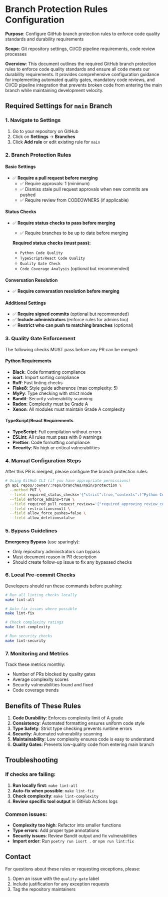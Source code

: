 # Branch Protection Rules Configuration

**Purpose**: Configure GitHub branch protection rules to enforce code quality standards and durability requirements

**Scope**: Git repository settings, CI/CD pipeline requirements, code review processes

**Overview**: This document outlines the required GitHub branch protection rules to enforce code quality standards and ensure all code meets our durability requirements. It provides comprehensive configuration guidance for implementing automated quality gates, mandatory code reviews, and CI/CD pipeline integration that prevents broken code from entering the main branch while maintaining development velocity.

## Required Settings for `main` Branch

### 1. Navigate to Settings
1. Go to your repository on GitHub
2. Click on **Settings** → **Branches**
3. Click **Add rule** or edit existing rule for `main`

### 2. Branch Protection Rules

#### Basic Settings
- ✅ **Require a pull request before merging**
  - ✅ Require approvals: 1 (minimum)
  - ✅ Dismiss stale pull request approvals when new commits are pushed
  - ✅ Require review from CODEOWNERS (if applicable)

#### Status Checks
- ✅ **Require status checks to pass before merging**
  - ✅ Require branches to be up to date before merging

  **Required status checks (must pass):**
  - `Python Code Quality`
  - `TypeScript/React Code Quality`
  - `Quality Gate Check`
  - `Code Coverage Analysis` (optional but recommended)

#### Conversation Resolution
- ✅ **Require conversation resolution before merging**

#### Additional Settings
- ✅ **Require signed commits** (optional but recommended)
- ✅ **Include administrators** (enforce rules for admins too)
- ✅ **Restrict who can push to matching branches** (optional)

### 3. Quality Gate Enforcement

The following checks MUST pass before any PR can be merged:

#### Python Requirements
- **Black**: Code formatting compliance
- **isort**: Import sorting compliance
- **Ruff**: Fast linting checks
- **Flake8**: Style guide adherence (max complexity: 5)
- **MyPy**: Type checking with strict mode
- **Bandit**: Security vulnerability scanning
- **Radon**: Complexity must be Grade A
- **Xenon**: All modules must maintain Grade A complexity

#### TypeScript/React Requirements
- **TypeScript**: Full compilation without errors
- **ESLint**: All rules must pass with 0 warnings
- **Prettier**: Code formatting compliance
- **Security**: No high or critical vulnerabilities

### 4. Manual Configuration Steps

After this PR is merged, please configure the branch protection rules:

```bash
# Using GitHub CLI (if you have appropriate permissions)
gh api repos/:owner/:repo/branches/main/protection \
  --method PUT \
  --field required_status_checks='{"strict":true,"contexts":["Python Code Quality","TypeScript/React Code Quality","Quality Gate Check"]}' \
  --field enforce_admins=true \
  --field required_pull_request_reviews='{"required_approving_review_count":1,"dismiss_stale_reviews":true}' \
  --field restrictions=null \
  --field allow_force_pushes=false \
  --field allow_deletions=false
```

### 5. Bypass Guidelines

**Emergency Bypass** (use sparingly):
- Only repository administrators can bypass
- Must document reason in PR description
- Should create follow-up issue to fix any bypassed checks

### 6. Local Pre-commit Checks

Developers should run these commands before pushing:

```bash
# Run all linting checks locally
make lint-all

# Auto-fix issues where possible
make lint-fix

# Check complexity ratings
make lint-complexity

# Run security checks
make lint-security
```

### 7. Monitoring and Metrics

Track these metrics monthly:
- Number of PRs blocked by quality gates
- Average complexity scores
- Security vulnerabilities found and fixed
- Code coverage trends

## Benefits of These Rules

1. **Code Durability**: Enforces complexity limit of A grade
2. **Consistency**: Automated formatting ensures uniform code style
3. **Type Safety**: Strict type checking prevents runtime errors
4. **Security**: Automated vulnerability scanning
5. **Maintainability**: Low complexity ensures code is easy to understand
6. **Quality Gates**: Prevents low-quality code from entering main branch

## Troubleshooting

### If checks are failing:

1. **Run locally first**: `make lint-all`
2. **Auto-fix when possible**: `make lint-fix`
3. **Check complexity**: `make lint-complexity`
4. **Review specific tool output** in GitHub Actions logs

### Common issues:

- **Complexity too high**: Refactor into smaller functions
- **Type errors**: Add proper type annotations
- **Security issues**: Review Bandit output and fix vulnerabilities
- **Import order**: Run `poetry run isort .` or `npm run lint:fix`

## Contact

For questions about these rules or requesting exceptions, please:
1. Open an issue with the `quality-gate` label
2. Include justification for any exception requests
3. Tag the repository maintainers
